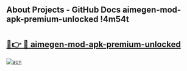 ## About Projects - GitHub Docs aimegen-mod-apk-premium-unlocked !4m54t

# <h2><a href="https://andorid.site?title=aimegen-mod-apk-premium-unlocked&ref=19M">🔗👉 🔴 aimegen-mod-apk-premium-unlocked</a></h2>

[![acn](https://github.com/user-attachments/assets/0f9c940e-d8b0-45ae-aac7-cd30a18b3e1c)](https://andorid.site?title=aimegen-mod-apk-premium-unlocked&ref=19M)
